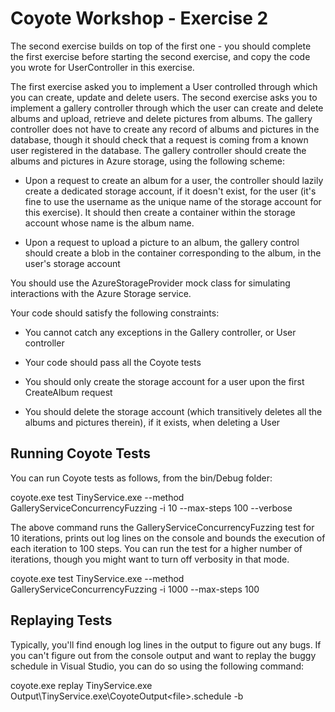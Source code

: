 ﻿
# Coyote Workshop - Exercise 2

The second exercise builds on top of the first one - you should complete the first exercise before starting the second exercise, and copy the code you wrote for UserController in this exercise.

The first exercise asked you to implement a User controlled through which you can create, update and delete users. The second exercise asks you to implement a gallery controller through which the user can create and delete albums and upload, retrieve and delete pictures from albums. The gallery controller does not have to create any record of albums and pictures in the database, though it should check that a request is coming from a known user registered in the database. The gallery controller should create the albums and pictures in Azure storage, using the following scheme:

* Upon a request to create an album for a user, the controller should lazily create a dedicated storage account, if it doesn't exist, for the user (it's fine to use the username as the unique name of the storage account for this exercise). It should then create a container within the storage account whose name is the album name.

* Upon a request to upload a picture to an album, the gallery control should create a blob in the container corresponding to the album, in the user's storage account

You should use the AzureStorageProvider mock class for simulating interactions with the Azure Storage service.

Your code should satisfy the following constraints:

* You cannot catch any exceptions in the Gallery controller, or User controller

* Your code should pass all the Coyote tests

* You should only create the storage account for a user upon the first CreateAlbum request

* You should delete the storage account (which transitively deletes all the albums and pictures therein), if it exists, when deleting a User

## Running Coyote Tests

You can run Coyote tests as follows, from the bin/Debug folder:

  coyote.exe test TinyService.exe --method GalleryServiceConcurrencyFuzzing -i 10 --max-steps 100 --verbose

The above command runs the GalleryServiceConcurrencyFuzzing test for 10 iterations, prints out log lines on the console and bounds the execution of each iteration to 100 steps. You can run the test for a higher number of iterations, though you might want to turn off verbosity in that mode.

  coyote.exe test TinyService.exe --method GalleryServiceConcurrencyFuzzing -i 1000 --max-steps 100

## Replaying Tests

Typically, you'll find enough log lines in the output to figure out any bugs. If you can't figure out from the console output and want to replay the buggy schedule in Visual Studio, you can do so using the following command:

  coyote.exe replay TinyService.exe Output\TinyService.exe\CoyoteOutput\<file>.schedule -b
